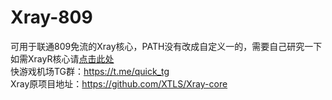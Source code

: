 # Xray-809
可用于联通809免流的Xray核心，PATH没有改成自定义一的，需要自己研究一下  
如需XrayR核心请[点击此处](https://github.com/mmmdbybyd/XrayR-809)  
快游戏机场TG群：https://t.me/quick_tg  
Xray原项目地址：https://github.com/XTLS/Xray-core
